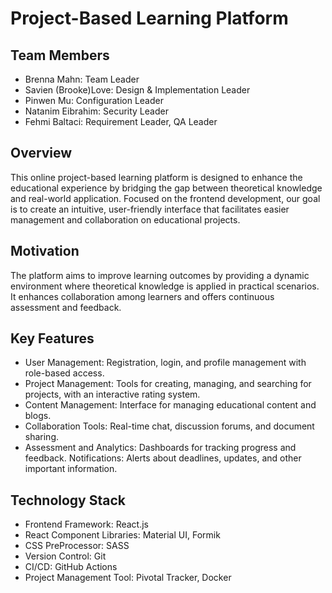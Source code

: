 # Project-Based Learning Platform
## Team Members
- Brenna Mahn: Team Leader 
- Savien (Brooke)Love: Design & Implementation Leader
- Pinwen Mu: Configuration Leader
- Natanim Eibrahim: Security Leader
- Fehmi Baltaci: Requirement Leader, QA Leader
## Overview
This online project-based learning platform is designed to enhance the educational experience by bridging the gap between theoretical knowledge and real-world application. Focused on the frontend development, our goal is to create an intuitive, user-friendly interface that facilitates easier management and collaboration on educational projects.

## Motivation
The platform aims to improve learning outcomes by providing a dynamic environment where theoretical knowledge is applied in practical scenarios. It enhances collaboration among learners and offers continuous assessment and feedback.

## Key Features
- User Management: Registration, login, and profile management with role-based access.
- Project Management: Tools for creating, managing, and searching for projects, with an interactive rating system.
- Content Management: Interface for managing educational content and blogs.
- Collaboration Tools: Real-time chat, discussion forums, and document sharing.
- Assessment and Analytics: Dashboards for tracking progress and feedback.
Notifications: Alerts about deadlines, updates, and other important information.
## Technology Stack
- Frontend Framework: React.js
- React Component Libraries: Material UI, Formik
- CSS PreProcessor: SASS
- Version Control: Git
- CI/CD: GitHub Actions
- Project Management Tool: Pivotal Tracker, Docker
